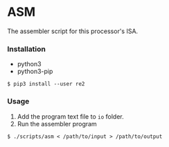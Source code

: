 # ASM
The assembler script for this processor's ISA. 

### Installation

* python3
* python3-pip

`$ pip3 install --user re2` 

### Usage

1. Add the program text file to `io` folder. 
1. Run the assembler program

`$ ./scripts/asm < /path/to/input > /path/to/output` 
